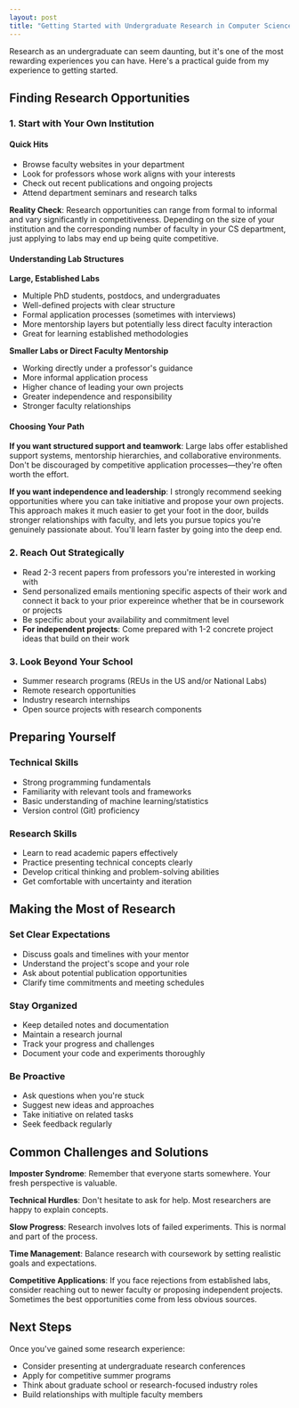 ```yaml
---
layout: post
title: "Getting Started with Undergraduate Research in Computer Science"
---
```


Research as an undergraduate can seem daunting, but it's one of the most rewarding experiences you can have. Here's a practical guide from my experience to getting started.

## Finding Research Opportunities

### 1. Start with Your Own Institution

#### Quick Hits
- Browse faculty websites in your department
- Look for professors whose work aligns with your interests
- Check out recent publications and ongoing projects
- Attend department seminars and research talks

**Reality Check**: Research opportunities can range from formal to informal and vary significantly in competitiveness. Depending on the size of your institution and the corresponding number of faculty in your CS department, just applying to labs may end up being quite competitive.

#### Understanding Lab Structures

**Large, Established Labs**
- Multiple PhD students, postdocs, and undergraduates
- Well-defined projects with clear structure
- Formal application processes (sometimes with interviews)
- More mentorship layers but potentially less direct faculty interaction
- Great for learning established methodologies

**Smaller Labs or Direct Faculty Mentorship**
- Working directly under a professor's guidance
- More informal application process
- Higher chance of leading your own projects
- Greater independence and responsibility
- Stronger faculty relationships

#### Choosing Your Path

**If you want structured support and teamwork**: Large labs offer established support systems, mentorship hierarchies, and collaborative environments. Don't be discouraged by competitive application processes—they're often worth the effort.

**If you want independence and leadership**: I strongly recommend seeking opportunities where you can take initiative and propose your own projects. This approach makes it much easier to get your foot in the door, builds stronger relationships with faculty, and lets you pursue topics you're genuinely passionate about. You'll learn faster by going into the deep end.

### 2. Reach Out Strategically
- Read 2-3 recent papers from professors you're interested in working with
- Send personalized emails mentioning specific aspects of their work and connect it back to your prior expereince whether that be in coursework or projects
- Be specific about your availability and commitment level
- **For independent projects**: Come prepared with 1-2 concrete project ideas that build on their work

### 3. Look Beyond Your School
- Summer research programs (REUs in the US and/or National Labs)
- Remote research opportunities
- Industry research internships
- Open source projects with research components

## Preparing Yourself

### Technical Skills
- Strong programming fundamentals
- Familiarity with relevant tools and frameworks
- Basic understanding of machine learning/statistics
- Version control (Git) proficiency

### Research Skills
- Learn to read academic papers effectively
- Practice presenting technical concepts clearly
- Develop critical thinking and problem-solving abilities
- Get comfortable with uncertainty and iteration

## Making the Most of Research

### Set Clear Expectations
- Discuss goals and timelines with your mentor
- Understand the project's scope and your role
- Ask about potential publication opportunities
- Clarify time commitments and meeting schedules

### Stay Organized
- Keep detailed notes and documentation
- Maintain a research journal
- Track your progress and challenges
- Document your code and experiments thoroughly

### Be Proactive
- Ask questions when you're stuck
- Suggest new ideas and approaches
- Take initiative on related tasks
- Seek feedback regularly

## Common Challenges and Solutions

**Imposter Syndrome**: Remember that everyone starts somewhere. Your fresh perspective is valuable.

**Technical Hurdles**: Don't hesitate to ask for help. Most researchers are happy to explain concepts.

**Slow Progress**: Research involves lots of failed experiments. This is normal and part of the process.

**Time Management**: Balance research with coursework by setting realistic goals and expectations.

**Competitive Applications**: If you face rejections from established labs, consider reaching out to newer faculty or proposing independent projects. Sometimes the best opportunities come from less obvious sources.

## Next Steps

Once you've gained some research experience:
- Consider presenting at undergraduate research conferences
- Apply for competitive summer programs
- Think about graduate school or research-focused industry roles
- Build relationships with multiple faculty members